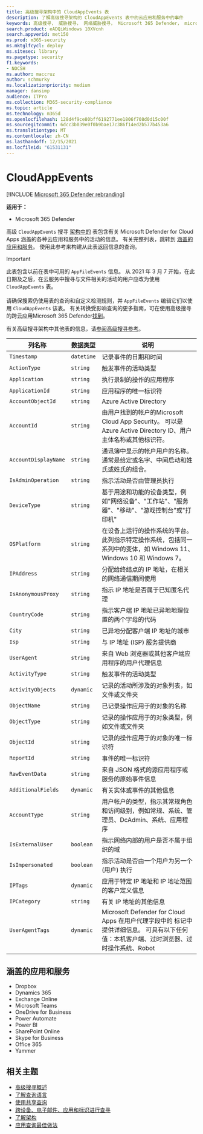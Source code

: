 ```yaml
---
title: 高级搜寻架构中的 CloudAppEvents 表
description: 了解高级搜寻架构的 CloudAppEvents 表中的云应用和服务中的事件
keywords: 高级搜寻， 威胁搜寻， 网络威胁搜寻， Microsoft 365 Defender， microsoft 365， m365， 搜索， 查询， 遥测， 架构参考， kusto， 表格， 列， 数据类型， 说明， CloudAppEvents， 云应用安全， MCAS
search.product: eADQiWindows 10XVcnh
search.appverid: met150
ms.prod: m365-security
ms.mktglfcycl: deploy
ms.sitesec: library
ms.pagetype: security
f1.keywords:
- NOCSH
ms.author: maccruz
author: schmurky
ms.localizationpriority: medium
manager: dansimp
audience: ITPro
ms.collection: M365-security-compliance
ms.topic: article
ms.technology: m365d
ms.openlocfilehash: 128d4f9ce80bff6192771ee1806f708d0d15c00f
ms.sourcegitcommit: 6dcc3b039e0f0b9bae17c386f14ed2b577b453a6
ms.translationtype: MT
ms.contentlocale: zh-CN
ms.lasthandoff: 12/15/2021
ms.locfileid: "61531131"
---
```

# <a name="cloudappevents"></a>CloudAppEvents

[!INCLUDE [Microsoft 365 Defender rebranding](../includes/microsoft-defender.md)]


**适用于：**
- Microsoft 365 Defender



高级 `CloudAppEvents` 搜寻 [架构中的](advanced-hunting-overview.md) 表包含有关 Microsoft Defender for Cloud Apps 涵盖的各种云应用和服务中的活动的信息。 有关完整列表，跳转到 [涵盖的应用和服务](#apps-and-services-covered)。 使用此参考来构建从此表返回信息的查询。 

>[!IMPORTANT]
>此表包含以前在表中可用的 `AppFileEvents` 信息。 从 2021 年 3 月 7 开始，在此日期及之后，在云服务中搜寻与文件相关的活动的用户应改为使用 `CloudAppEvents` 表。 <br><br>请确保搜索仍使用表的查询和自定义检测规则，并 `AppFileEvents` 编辑它们以使用 `CloudAppEvents` 该表。 有关转换受影响查询的更多指南，可在使用高级搜寻的跨云应用Microsoft 365 Defender[找到](https://techcommunity.microsoft.com/t5/microsoft-365-defender/hunt-across-cloud-app-activities-with-microsoft-365-defender/ba-p/1893857)。


有关高级搜寻架构中其他表的信息，请[参阅高级搜寻参考](advanced-hunting-schema-tables.md)。

| 列名称 | 数据类型 | 说明 |
|-------------|-----------|-------------|
| `Timestamp` | `datetime` | 记录事件的日期和时间 |
| `ActionType` | `string` | 触发事件的活动类型 |
| `Application` | `string` | 执行录制的操作的应用程序 |
| `ApplicationId` | `string` | 应用程序的唯一标识符 |
| `AccountObjectId` | `string` | Azure Active Directory |
| `AccountId` | `string` | 由用户找到的帐户的Microsoft Cloud App Security。 可以是Azure Active Directory ID、用户主体名称或其他标识符。 |
| `AccountDisplayName` | `string` | 通讯簿中显示的帐户用户的名称。 通常是给定或名字、中间启动和姓氏或姓氏的组合。 |
| `IsAdminOperation` | `string` | 指示活动是否由管理员执行 |
| `DeviceType` | `string` | 基于用途和功能的设备类型，例如"网络设备"、"工作站"、"服务器"、"移动"、"游戏控制台"或"打印机" | 
| `OSPlatform` | `string` | 在设备上运行的操作系统的平台。 此列指示特定操作系统，包括同一系列中的变体，如 Windows 11、Windows 10 和 Windows 7。 |
| `IPAddress` | `string` | 分配给终结点的 IP 地址，在相关的网络通信期间使用 |
| `IsAnonymousProxy` | `string` | 指示 IP 地址是否属于已知匿名代理 |
| `CountryCode` | `string` | 指示客户端 IP 地址已异地地理位置的两个字母的代码 |
| `City` | `string` | 已异地分配客户端 IP 地址的城市 |
| `Isp` | `string` | 与 IP 地址 (ISP) 服务提供商 |
| `UserAgent` | `string` | 来自 Web 浏览器或其他客户端应用程序的用户代理信息 |
| `ActivityType` | `string` | 触发事件的活动类型 |
| `ActivityObjects` | `dynamic` | 记录的活动所涉及的对象列表，如文件或文件夹 |
| `ObjectName` | `string` | 已记录操作应用于的对象的名称 |
| `ObjectType` | `string` | 记录的操作应用于的对象类型，例如文件或文件夹 |
| `ObjectId` | `string` | 记录的操作应用于的对象的唯一标识符 |
| `ReportId` | `string` | 事件的唯一标识符 |
| `RawEventData` | `string` | 来自 JSON 格式的源应用程序或服务的原始事件信息 |
| `AdditionalFields` | `dynamic` | 有关实体或事件的其他信息 |
| `AccountType` | `string` | 用户帐户的类型，指示其常规角色和访问级别，例如常规、系统、管理员、DcAdmin、系统、应用程序 | 
| `IsExternalUser` | `boolean` | 指示网络内部的用户是否不属于组织的域 | 
| `IsImpersonated` | `boolean` | 指示活动是否由一个用户为另一个 (用户) 执行 | 
| `IPTags` | `dynamic` | 应用于特定 IP 地址和 IP 地址范围的客户定义信息 | 
| `IPCategory` | `string` | 有关 IP 地址的其他信息 | 
| `UserAgentTags` | `dynamic` | Microsoft Defender for Cloud Apps 在用户代理字段中的 标记中提供详细信息。 可具有以下任何值：本机客户端、过时浏览器、过时操作系统、Robot | 

## <a name="apps-and-services-covered"></a>涵盖的应用和服务

- Dropbox
- Dynamics 365
- Exchange Online
- Microsoft Teams
- OneDrive for Business
- Power Automate
- Power BI
- SharePoint Online
- Skype for Business
- Office 365
- Yammer 

## <a name="related-topics"></a>相关主题
- [高级搜寻概述](advanced-hunting-overview.md)
- [了解查询语言](advanced-hunting-query-language.md)
- [使用共享查询](advanced-hunting-shared-queries.md)
- [跨设备、电子邮件、应用和标识进行查寻](advanced-hunting-query-emails-devices.md)
- [了解架构](advanced-hunting-schema-tables.md)
- [应用查询最佳做法](advanced-hunting-best-practices.md)
